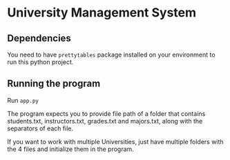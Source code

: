 # University Management System

## Dependencies
You need to have `prettytables` package installed on your environment to run this python project.

## Running the program
Run `app.py`

The program expects you to provide file path of a folder that contains students.txt, instructors.txt, grades.txt and majors.txt, along with the separators of each file.

If you want to work with multiple Universities, just have multiple folders with the 4 files and initialize them in the program.